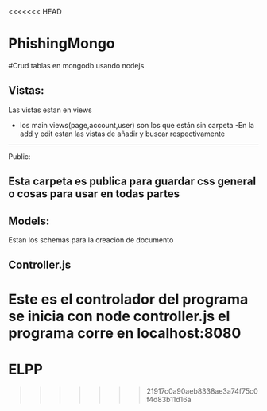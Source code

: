 <<<<<<< HEAD
# PhishingMongo
#Crud tablas  en mongodb usando nodejs

Vistas:
----------------------------------
Las vistas estan en views
- los main views(page,account,user) son los que están sin carpeta
-En la add y edit estan las vistas de añadir y buscar respectivamente
----------------------------------
Public:

Esta carpeta es publica para guardar css general o cosas para usar en todas partes
--------------------------------------

Models:
--------------------------------------
Estan los schemas para la creacion de documento


Controller.js
-------------------------------------
Este es el controlador del programa se inicia con node controller.js el programa corre en localhost:8080
=======
# ELPP
>>>>>>> 21917c0a90aeb8338ae3a74f75c0f4d83b11d16a
